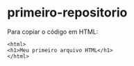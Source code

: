 # primeiro-repositorio

Para copiar o código em HTML:
```
<html>
<h1>Meu primeiro arquivo HTML</h1>
</html>
```
